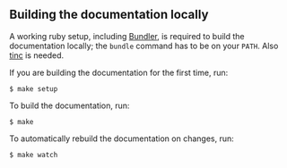 ## Building the documentation locally

A working ruby setup, including [Bundler](http://gembundler.com/), is required
to build the documentation locally; the `bundle` command has to be on your
`PATH`. Also [tinc](https://github.com/sol/tinc) is needed.

If you are building the documentation for the first time, run:

```console
$ make setup
```

To build the documentation, run:

```console
$ make
```

To automatically rebuild the documentation on changes, run:

```console
$ make watch
```
